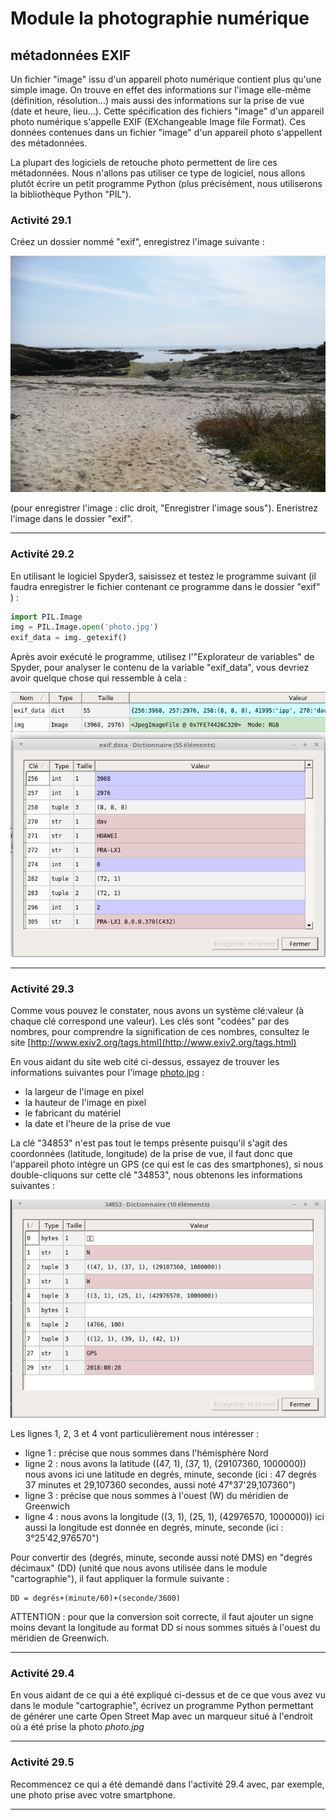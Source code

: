 # Module la photographie numérique
##  métadonnées EXIF

Un fichier "image" issu d'un appareil photo numérique contient plus qu'une simple image. On trouve en effet des informations sur l'image elle-même (définition, résolution...) mais aussi des informations sur la prise de vue (date et heure, lieu...). Cette spécification des fichiers "image" d'un appareil photo numérique s'appelle EXIF (EXchangeable Image file Format). Ces données contenues dans un fichier "image" d'un appareil photo s'appellent des métadonnées.

La plupart des logiciels de retouche photo permettent de lire ces métadonnées. Nous n'allons pas utiliser ce type de logiciel, nous allons plutôt écrire un petit programme Python (plus précisément, nous utiliserons la bibliothèque Python "PIL").

### Activité 29.1

Créez un dossier nommé "exif", enregistrez l'image suivante :

![photo.jpg](asset/photo.jpg) 

(pour enregistrer l'image : clic droit, "Enregistrer l'image sous"). Eneristrez l'image dans le dossier "exif".
***

### Activité 29.2

En utilisant le logiciel Spyder3, saisissez et testez le programme suivant (il faudra enregistrer le fichier contenant ce programme dans le dossier "exif" ) :

```python
import PIL.Image
img = PIL.Image.open('photo.jpg')
exif_data = img._getexif()
```
Après avoir exécuté le programme, utilisez l'"Explorateur de variables" de Spyder, pour analyser le contenu de la variable "exif_data", vous devriez avoir quelque chose qui ressemble à cela :

![](img/exif.png)
***

### Activité 29.3

Comme vous pouvez le constater, nous avons un système clé:valeur (à chaque clé correspond une valeur). Les clés sont "codées" par des nombres, pour comprendre la signification de ces nombres, consultez le site [http://www.exiv2.org/tags.html](http://www.exiv2.org/tags.html)

En vous aidant du site web cité ci-dessus, essayez de trouver les informations suivantes pour l'image [photo.jpg](/asset/photo.jpg) :

- la largeur de l'image en pixel
- la hauteur de l'image en pixel
- le fabricant du matériel
- la date et l'heure de la prise de vue

La clé "34853" n'est pas tout le temps présente puisqu'il s'agit des coordonnées (latitude, longitude) de la prise de vue, il faut donc que l'appareil photo intègre un GPS (ce qui est le cas des smartphones), si nous double-cliquons sur cette clé "34853", nous obtenons les informations suivantes :

![](img/exif_gps.png)

Les lignes 1, 2, 3 et 4 vont particulièrement nous intéresser :

- ligne 1 : précise que nous sommes dans l'hémisphère Nord
- ligne 2 : nous avons la latitude ((47, 1), (37, 1), (29107360, 1000000)) nous avons ici une latitude en degrés, minute, seconde (ici : 47 degrés 37 minutes et 29,107360 secondes, aussi noté 47°37'29,107360")
- ligne 3 : précise que nous sommes à l'ouest (W) du méridien de Greenwich
- ligne 4 : nous avons la longitude ((3, 1), (25, 1), (42976570, 1000000)) ici aussi la longitude est donnée en degrés, minute, seconde (ici : 3°25'42,976570")

Pour convertir des (degrés, minute, seconde aussi noté DMS) en "degrés décimaux" (DD) (unité que nous avons utilisée dans le module "cartographie"), il faut appliquer la formule suivante :

```
DD = degrés+(minute/60)+(seconde/3600)
```
ATTENTION : pour que la conversion soit correcte, il faut ajouter un signe moins devant la longitude au format DD si nous sommes situés à l'ouest du méridien de Greenwich.
***

### Activité 29.4

En vous aidant de ce qui a été expliqué ci-dessus et de ce que vous avez vu dans le module "cartographie", écrivez un programme Python permettant de générer une carte Open Street Map avec un marqueur situé à l'endroit où a été prise la photo *photo.jpg*
***

### Activité 29.5

Recommencez ce qui a été demandé dans l'activité 29.4 avec, par exemple, une photo prise avec votre smartphone.
***

